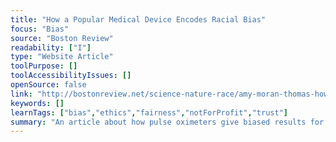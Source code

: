 ```yaml
---
title: "How a Popular Medical Device Encodes Racial Bias"
focus: "Bias"
source: "Boston Review"
readability: ["I"]
type: "Website Article"
toolPurpose: []
toolAccessibilityIssues: []
openSource: false
link: "http://bostonreview.net/science-nature-race/amy-moran-thomas-how-popular-medical-device-encodes-racial-bias"
keywords: []
learnTags: ["bias","ethics","fairness","notForProfit","trust"]
summary: "An article about how pulse oximeters give biased results for people with darker skin, which prompted a follow-up study.  "
---
```


